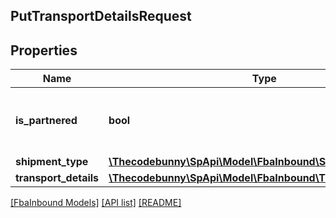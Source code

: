 ## PutTransportDetailsRequest

## Properties

Name | Type | Description | Notes
------------ | ------------- | ------------- | -------------
**is_partnered** | **bool** | Indicates whether a putTransportDetails request is for an Amazon-partnered carrier. |
**shipment_type** | [**\Thecodebunny\SpApi\Model\FbaInbound\ShipmentType**](ShipmentType.md) |  |
**transport_details** | [**\Thecodebunny\SpApi\Model\FbaInbound\TransportDetailInput**](TransportDetailInput.md) |  |

[[FbaInbound Models]](../) [[API list]](../../Api) [[README]](../../../README.md)
